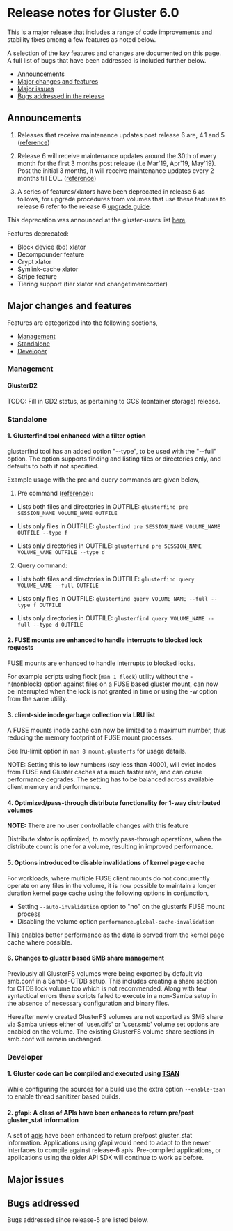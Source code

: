 # Release notes for Gluster 6.0

This is a major release that includes a range of code improvements and stability
fixes among a few features as noted below.

A selection of the key features and changes are documented on this page.
A full list of bugs that have been addressed is included further below.

- [Announcements](#announcements)
- [Major changes and features](#major-changes-and-features)
- [Major issues](#major-issues)
- [Bugs addressed in the release](#bugs-addressed)

## Announcements

1. Releases that receive maintenance updates post release 6 are, 4.1 and 5
([reference](https://www.gluster.org/release-schedule/))

2. Release 6 will receive maintenance updates around the 30th of every month
for the first 3 months post release (i.e Mar'19, Apr'19, May'19). Post the
initial 3 months, it will receive maintenance updates every 2 months till EOL.
([reference](https://lists.gluster.org/pipermail/announce/2018-July/000103.html))

3. A series of features/xlators have been deprecated in release 6 as follows,
for upgrade procedures from volumes that use these features to release 6 refer
to the release 6 [upgrade guide](https://docs.gluster.org/en/latest/Upgrade-Guide/upgrade_to_6/).

This deprecation was announced at the gluster-users list [here](https://lists.gluster.org/pipermail/gluster-users/2018-July/034400.html).

Features deprecated:
- Block device (bd) xlator
- Decompounder feature
- Crypt xlator
- Symlink-cache xlator
- Stripe feature
- Tiering support (tier xlator and changetimerecorder)

## Major changes and features

Features are categorized into the following sections,

- [Management](#management)
- [Standalone](#standalone)
- [Developer](#developer)

### Management

#### GlusterD2

TODO: Fill in GD2 status, as pertaining to GCS (container storage) release.

### Standalone

#### 1. Glusterfind tool enhanced with a filter option

glusterfind tool has an added option "--type", to be used with the "--full"
option. The option supports finding and listing files or directories only, and
defaults to both if not specified.

Example usage with the pre and query commands are given below,
1. Pre command ([reference](https://docs.gluster.org/en/latest/GlusterFS%20Tools/glusterfind/#pre-command)):
- Lists both files and directories in OUTFILE:
    `glusterfind pre SESSION_NAME VOLUME_NAME OUTFILE`

- Lists only files in OUTFILE:
    `glusterfind pre SESSION_NAME VOLUME_NAME OUTFILE --type f`

- Lists only directories in OUTFILE:
    `glusterfind pre SESSION_NAME VOLUME_NAME OUTFILE --type d`

2. Query command:
- Lists both files and directories in OUTFILE:
    `glusterfind query VOLUME_NAME --full OUTFILE`

- Lists only files in OUTFILE:
    `glusterfind query VOLUME_NAME --full --type f OUTFILE`

- Lists only directories in OUTFILE:
    `glusterfind query VOLUME_NAME --full --type d OUTFILE`

#### 2. FUSE mounts are enhanced to handle interrupts to blocked lock requests

FUSE mounts are enhanced to handle interrupts to blocked locks.

For example scripts using flock (`man 1 flock`) utility without the -n(nonblock)
option against files on a FUSE based gluster mount, can now be interrupted when
the lock is not granted in time or using the -w option from the same utility.

#### 3. client-side inode garbage collection via LRU list

A FUSE mounts inode cache can now be limited to a maximum number, thus reducing
the memory footprint of FUSE mount processes.

See lru-limit option in `man 8 mount.glusterfs` for usage details.

NOTE: Setting this to low numbers (say less than 4000), will evict inodes from
FUSE and Gluster caches at a much faster rate, and can cause performance
degrades. The setting has to be balanced across available client memory and
performance.

#### 4. Optimized/pass-through distribute functionality for 1-way distributed volumes

**NOTE:** There are no user controllable changes with this feature

Distribute xlator is optimized, to mostly pass-through operations, when the
distribute count is one for a volume, resulting in improved performance.

#### 5. Options introduced to disable invalidations of kernel page cache

For workloads, where multiple FUSE client mounts do not concurrently operate on
any files in the volume, it is now possible to maintain a longer duration kernel
page cache using the following options in conjunction,

- Setting `--auto-invalidation` option to "no" on the glusterfs FUSE mount
process
- Disabling the volume option `performance.global-cache-invalidation`

This enables better performance as the data is served from the kernel page cache
where possible.

#### 6. Changes to gluster based SMB share management

Previously all GlusterFS volumes were being exported by default via smb.conf in
a Samba-CTDB setup. This includes creating a share section for CTDB lock volume
too which is not recommended. Along with few syntactical errors these scripts
failed to execute in a non-Samba setup in the absence of necessary configuration
and binary files.

Hereafter newly created GlusterFS volumes are not exported as SMB share via
Samba unless either of 'user.cifs' or 'user.smb' volume set options are enabled
on the volume. The existing GlusterFS volume share sections in smb.conf will
remain unchanged.

### Developer

#### 1. Gluster code can be compiled and executed using [TSAN](https://clang.llvm.org/docs/ThreadSanitizer.html)

While configuring the sources for a build use the extra option `--enable-tsan`
to enable thread sanitizer based builds.

#### 2. gfapi: A class of APIs have been enhances to return pre/post gluster_stat information

A set of [apis](https://github.com/gluster/glusterfs/blob/release-6/api/src/gfapi.map#L245) have been enhanced to return pre/post gluster_stat information.
Applications using gfapi would need to adapt to the newer interfaces to compile
against release-6 apis. Pre-compiled applications, or applications using the
older API SDK will continue to work as before.

## Major issues

<TODO>

## Bugs addressed

Bugs addressed since release-5 are listed below.
<TODO>
